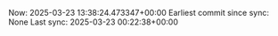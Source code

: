 Now: 2025-03-23 13:38:24.473347+00:00 Earliest commit since sync: None Last sync: 2025-03-23 00:22:38+00:00
